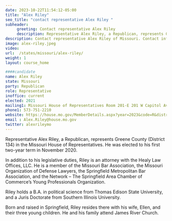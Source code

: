 ```yaml
---
date: 2023-10-22T11:54:12-05:00
title: "Alex Riley"
seo_title: "contact representative Alex Riley "
subheader:
     greeting: Contact representative Alex Riley
     description: Representative Alex Riley, a Republican, represents Greene County (District 134) in the Missouri House of Representatives. He was elected to his first two-year term in November 2020.
description: Contact representative Alex Riley of Missouri. Contact information for Alex Riley includes email address, phone number, and mailing address.
image: alex-riley.jpeg
video:
url:  /states/missouri/alex-riley/
weight: 1
layout: course_home

####candidate
name: Alex Riley
state: Missouri
party: Republican
role: Representative
inoffice: current
elected: 2021
mailing1: Missouri House of Representatives Room 201-E 201 W Capitol Ave Jefferson City, MO 65101
phone1: 573-751-2210
website: https://house.mo.gov/MemberDetails.aspx?year=2023&code=R&district=134/
email : Alex.Riley@house.mo.gov
twitter: alexrileymo
---
```


Representative Alex Riley, a Republican, represents Greene County (District 134) in the Missouri House of Representatives. He was elected to his first two-year term in November 2020.

In addition to his legislative duties, Riley is an attorney with the Healy Law Offices, LLC. He is a member of the Missouri Bar Association, the Missouri Organization of Defense Lawyers, the Springfield Metropolitan Bar Association, and the Network – The Springfield Area Chamber of Commerce’s Young Professionals Organization.

Riley holds a B.A. in political science from Thomas Edison State University, and a Juris Doctorate from Southern Illinois University.

Born and raised in Springfield, Riley resides there with his wife, Ellen, and their three young children. He and his family attend James River Church.
